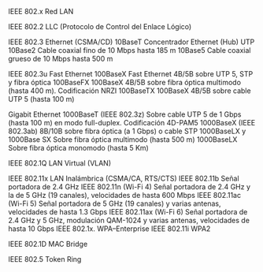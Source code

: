 
IEEE 802.x	Red LAN

IEEE 802.2	LLC (Protocolo de Control del Enlace Lógico)

IEEE 802.3	Ethernet (CSMA/CD)
	10BaseT					Concentrador Ethernet (Hub) UTP
	10Base2					Cable coaxial fino de 10 Mbps hasta 185 m
	10Base5					Cable coaxial grueso de 10 Mbps hasta 500 m

IEEE 802.3u	Fast Ethernet
 	100BaseX				Fast Ethernet 4B/5B sobre UTP 5, STP y fibra óptica
 	100BaseFX				100BaseX 4B/5B sobre fibra óptica multimodo (hasta 400 m). Codificación NRZI
 	100BaseTX				100BaseX 4B/5B sobre cable UTP 5 (hasta 100 m)

Gigabit Ethernet
 	1000BaseT (IEEE 802.3z)			Sobre cable UTP 5 de 1 Gbps (hasta 100 m) en modo full-duplex. Codificación 4D-PAM5
 	1000BaseX (IEEE 802.3ab)		8B/10B sobre fibra óptica (a 1 Gbps) o cable STP
 		1000BaseLX y 1000Base SX	Sobre fibra óptica multimodo (hasta 500 m)
 		1000BaseLX			Sobre fibra óptica monomodo (hasta 5 Km)

IEEE 802.1Q	LAN Virtual (VLAN)

IEEE 802.11x	LAN Inalámbrica (CSMA/CA, RTS/CTS)
	IEEE 802.11b				Señal portadora de 2.4 GHz
	IEEE 802.11n  (Wi-Fi 4)			Señal portadora de 2.4 GHz y la de 5 GHz (19 canales), velocidades de hasta 600 Mbps
	IEEE 802.11ac (Wi-Fi 5)			Señal portadora de 5 GHz (19 canales) y varias antenas, velocidades de hasta 1.3 Gbps
	IEEE 802.11ax (Wi-Fi 6)			Señal portadora de 2.4 GHz y 5 GHz, modulación QAM-1024 y varias antenas, velocidades de hasta 10 Gbps
	IEEE 802.1x.				WPA–Enterprise
	IEEE 802.11i 				WPA2

IEEE 802.1D	MAC Bridge

IEEE 802.5	Token Ring
